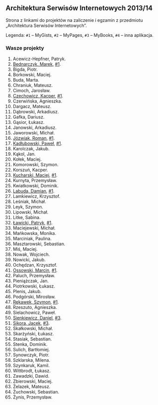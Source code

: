 ## Architektura Serwisów Internetowych 2013/14

Strona z linkami do projektów na zaliczenie i egzamin z przedmiotu „Architektura Serwisów Internetowych”.

Legenda: `#1` – MyGists, `#2` – MyPages, `#3` – MyBooks, `#4` – inna aplikacja.


### Wasze projekty

1. Acewicz-Hepfner, Patryk.
1. [Bednarczyk, Marek](https://github.com/mbednarczyk/my_gists_reedit), [#1](http://mygistsmbednarczyk.herokuapp.com/ ).
1. Bigda, Piotr.
1. Borkowski, Maciej.
1. Buda, Marta.
1. Chraniuk, Mateusz.
1. Cimoch, Jarosław.
1. [Czechowicz, Kacper](https://github.com/kipperek/Rails-FirstApp), [#1](http://kczechowicz-gists.herokuapp.com/).
1. Czerwińska, Agnieszka.
1. Dargacz, Mateusz.
1. Dąbrowski, Arkadiusz.
1. Gafka, Dariusz.
1. Gąsior, Łukasz.
1. Janowski, Arkadiusz.
1. Jaworowski, Michał.
1. [Józwiak, Roman](https://github.com/gruchanet/snippeter), [#1](http://snippeter-app.herokuapp.com/).
1. [Kadłubowski, Paweł](https://github.com/kpawel-29/my_gists_with_bootstrap), [#1](http://gistmaster.herokuapp.com/).
1. Karolczak, Jakub.
1. Kąkol, Jan.
1. Kołek, Maciej.
1. Komorowski, Szymon.
1. Korszuń, Kacper.
1. [Kucharski, Maciej](https://github.com/Maciekek/my-gists2), [#1](http://my-gists.herokuapp.com/ ).
1. Kurnyta, Przemysław.
1. Kwiatkowski, Dominik.
1. [Labuda, Damian](https://github.com/kaka2991/my_gists), [#1](http://damlab.herokuapp.com/).
1. Lamkiewicz, Krzysztof.
1. Leśniak, Michał.
1. Leyk, Szymon.
1. Lipowski, Michał.
1. Litke, Sabina.
1. [Ławicki, Patryk](https://github.com/true-or-false/myBinaries), [#1](http://mybeanaries.herokuapp.com/).
1. Maciejewski, Michał.
1. Mańkowska, Monika.
1. Marciniak, Paulina.
1. Masztarowski, Sebastian.
1. Miś, Maciej.
1. Nowak, Wojciech.
1. Nowicki, Jakub.
1. Ochędzan, Krzysztof.
1. [Ossowski, Marcin](https://github.com/mossowski/my_gists), [#1](http://mossowski-gists.herokuapp.com/).
1. Paluch, Przemysław.
1. Pieniążczak, Jan.
1. Piotrkowski, Łukasz.
1. Plenis, Jakub.
1. Podgórski, Mirosław.
1. [Rękawek, Szymon](https://github.com/waveq/MyGists), [#1](http://mygistsszymonrekawek.herokuapp.com/).
1. Rzeszuto, Agnieszka.
1. Sielachowicz, Paweł.
1. [Sienkiewicz, Daniel](https://github.com/henio180/asisecond), [#3](http://asisecond.herokuapp.com/).
1. [Sikora, Jacek](https://github.com/jaresh/my_videos), [#3](http://jsvideos.herokuapp.com/).
1. Skałkowski, Michał.
1. Skarżyński, Łukasz.
1. Stasiak, Sebastian.
1. Stenka, Dominik.
1. Sulich, Bartłomiej.
1. Synowczyk, Piotr.
1. Szklarska, Milena.
1. Szynkaruk, Kamil.
1. Wittbrodt, Łukasz.
1. Zawadzki, Dawid.
1. Zbierowski, Maciej.
1. Żelazek, Mateusz.
1. Żuchowski, Sebastian.
1. Żynis, Przemysław.

